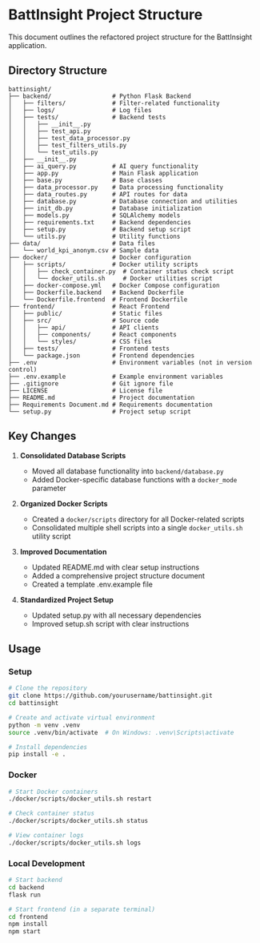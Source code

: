 # BattInsight Project Structure

This document outlines the refactored project structure for the BattInsight application.

## Directory Structure

```
battinsight/
├── backend/                 # Python Flask Backend
│   ├── filters/             # Filter-related functionality
│   ├── logs/                # Log files
│   ├── tests/               # Backend tests
│   │   ├── __init__.py
│   │   ├── test_api.py
│   │   ├── test_data_processor.py
│   │   ├── test_filters_utils.py
│   │   └── test_utils.py
│   ├── __init__.py
│   ├── ai_query.py          # AI query functionality
│   ├── app.py               # Main Flask application
│   ├── base.py              # Base classes
│   ├── data_processor.py    # Data processing functionality
│   ├── data_routes.py       # API routes for data
│   ├── database.py          # Database connection and utilities
│   ├── init_db.py           # Database initialization
│   ├── models.py            # SQLAlchemy models
│   ├── requirements.txt     # Backend dependencies
│   ├── setup.py             # Backend setup script
│   └── utils.py             # Utility functions
├── data/                    # Data files
│   └── world_kpi_anonym.csv # Sample data
├── docker/                  # Docker configuration
│   ├── scripts/             # Docker utility scripts
│   │   ├── check_container.py  # Container status check script
│   │   └── docker_utils.sh     # Docker utilities script
│   ├── docker-compose.yml   # Docker Compose configuration
│   ├── Dockerfile.backend   # Backend Dockerfile
│   └── Dockerfile.frontend  # Frontend Dockerfile
├── frontend/                # React Frontend
│   ├── public/              # Static files
│   ├── src/                 # Source code
│   │   ├── api/             # API clients
│   │   ├── components/      # React components
│   │   └── styles/          # CSS files
│   ├── tests/               # Frontend tests
│   └── package.json         # Frontend dependencies
├── .env                     # Environment variables (not in version control)
├── .env.example             # Example environment variables
├── .gitignore               # Git ignore file
├── LICENSE                  # License file
├── README.md                # Project documentation
├── Requirements Document.md # Requirements documentation
└── setup.py                 # Project setup script
```

## Key Changes

1. **Consolidated Database Scripts**
   - Moved all database functionality into `backend/database.py`
   - Added Docker-specific database functions with a `docker_mode` parameter

2. **Organized Docker Scripts**
   - Created a `docker/scripts` directory for all Docker-related scripts
   - Consolidated multiple shell scripts into a single `docker_utils.sh` utility script

3. **Improved Documentation**
   - Updated README.md with clear setup instructions
   - Added a comprehensive project structure document
   - Created a template .env.example file

4. **Standardized Project Setup**
   - Updated setup.py with all necessary dependencies
   - Improved setup.sh script with clear instructions

## Usage

### Setup

```bash
# Clone the repository
git clone https://github.com/yourusername/battinsight.git
cd battinsight

# Create and activate virtual environment
python -m venv .venv
source .venv/bin/activate  # On Windows: .venv\Scripts\activate

# Install dependencies
pip install -e .
```

### Docker

```bash
# Start Docker containers
./docker/scripts/docker_utils.sh restart

# Check container status
./docker/scripts/docker_utils.sh status

# View container logs
./docker/scripts/docker_utils.sh logs
```

### Local Development

```bash
# Start backend
cd backend
flask run

# Start frontend (in a separate terminal)
cd frontend
npm install
npm start
``` 